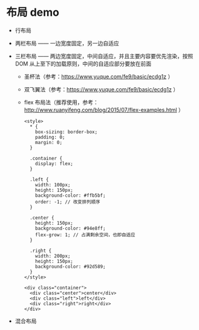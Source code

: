# 布局 demo

- 行布局

- 两栏布局 —— 一边宽度固定，另一边自适应

- 三栏布局 —— 两边宽度固定，中间自适应，并且主要内容要优先渲染，按照 DOM 从上至下的加载原则，中间的自适应部分要放在前面

  - 圣杯法（参考：https://www.yuque.com/fe9/basic/ecdg1z ）
  - 双飞翼法（参考：https://www.yuque.com/fe9/basic/ecdg1z ）
  - flex 布局法（推荐使用，参考：http://www.ruanyifeng.com/blog/2015/07/flex-examples.html ）

    ```
    <style>
      * {
        box-sizing: border-box;
        padding: 0;
        margin: 0;
      }

      .container {
        display: flex;
      }

      .left {
        width: 100px;
        height: 150px;
        background-color: #ffb5bf;
        order: -1; // 改变排列顺序
      }

      .center {
        height: 150px;
        background-color: #94e8ff;
        flex-grow: 1; // 占满剩余空间，也即自适应
      }

      .right {
        width: 200px;
        height: 150px;
        background-color: #92d589;
      }
    </style>

    <div class="container">
      <div class="center">center</div>
      <div class="left">left</div>
      <div class="right">right</div>
    </div>
    ```

- 混合布局
